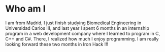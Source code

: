# Who am I
I am from Madrid, I just finish studying Biomedical Engineering in Universidad Carlos III, and last year I spent 6 months in an internship program in a web development company where I learned to program in C, C++ and C#. There, I realized how much I enjoy programming. I am really looking forward these two months in Iron Hack !!!
